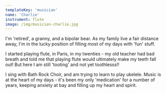 ```yaml
---
templateKey: 'musician'
name: 'Charlie'
instrument: flute
image: /img/musician-charlie.jpg
---
```

I'm 'retired', a granny, and a bipolar bear.  As my family live a fair distance away, I'm in the lucky position of filling most of my days with 'fun' stuff.  

I started playing flute, in Paris, in my twenties - my old teacher had bad breath and told me that playing flute would ultimately make my teeth fall out!  But here I am still 'tooting' and not yet toothlesss!!

I sing with Bath Rock Choir, and am trying to learn to play ukelele.   Music is at the heart of my days - it's been my only 'medication' for a number of years, keeping anxiety at bay and filling up my heart and spirit. 